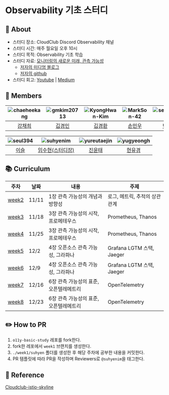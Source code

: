 # Observability 기초 스터디


## 🔭 About 
- 스터디 장소: CloudClub Discord Observability 채널
- 스터디 시간: 매주 월요일 오후 10시
- 스터디 목적: Observability 기초 학습
- 스터디 자료: [모니터링의 새로운 미래, 관측 가능성](https://product.kyobobook.co.kr/detail/S000211468119)
    - [저자의 미디엄 블로그](https://yohaim.medium.com/)
    - [저자의 github](https://github.com/philllipjung/o11ybook)
- 스터디 회고: [Youtube](https://www.youtube.com/watch?v=fc4dOB9YPkM&t=9s) | [Medium](https://medium.com/@cloudclub)


## 👥 Members
| ![chaeheekang](https://github.com/chaeheekang.png) | ![gmkim20713](https://github.com/gmkim20713.png) | ![KyongHwan-Kim](https://github.com/KyongHwan-Kim.png) | ![MarkSon-42](https://github.com/MarkSon-42.png) | ![seoyeon0201](https://github.com/seoyeon0201.png) |
|:--:|:--:|:--:|:--:|:--:|
| [강채희](https://github.com/chaeheekang) | [김경민](https://github.com/gmkim20713) | [김경환](https://github.com/KyongHwan-Kim) | [손민우](https://github.com/MarkSon-42) | [박서연](https://github.com/seoyeon0201) |

| ![seul394](https://github.com/seul394.png) | ![suhyenim](https://github.com/suhyenim.png) | ![yureutaejin](https://github.com/yureutaejin.png) | ![yugyeongh](https://github.com/yugyeongh.png) |
|:--:|:--:|:--:|:--:|
| [이슬](https://github.com/seul394) | [임수현(스터디장)](https://github.com/suhyenim) | [진윤태](https://github.com/yureutaejin) | [현유경](https://github.com/yugyeongh) |


## 📚 Curriculum
| 주차               | 날짜      | 내용                             | 주제                       |
|-------------------|-----------|-------------------------------|-----------------------------|
| [week2](./week2/) | 11/11     | 1장 관측 가능성의 개념과 방향성       | 로그, 메트릭, 추적의 상관관계     |
| [week3](./week3) | 11/18     | 3장 관측 가능성의 시작, 프로메테우스   | Prometheus, Thanos         |
| [week4](./week4) | 11/25     | 3장 관측 가능성의 시작, 프로메테우스   | Prometheus, Thanos         |
| [week5](./week5) | 12/2      | 4장 오픈소스 관측 가능성, 그라파나    | Grafana LGTM 스택, Jaeger    |
| [week6](./week6) | 12/9      | 4장 오픈소스 관측 가능성, 그라파나    | Grafana LGTM 스택, Jaeger     |
| [week7](./week7) | 12/16     | 6장 관측 가능성의 표준, 오픈텔레메트리 | OpenTelemetry               |
| [week8](./week8) | 12/23     | 6장 관측 가능성의 표준, 오픈텔레메트리 | OpenTelemetry               |


## ✏️ How to PR
1. `o11y-basic-study` 레포를 fork한다.
2. fork한 레포에서 `week1` 브랜치를 생성한다.
3. `./week1/suhyen` 폴더를 생성한 후 해당 주차에 공부한 내용을 커밋한다.
4. PR 템플릿에 따라 PR을 작성하며 Reviewers로 `@suhyenim`을 태그한다.


## 📑 Reference
[Cloudclub-istio-skyline](https://github.com/ByeongHunKim/Cloudclub-istio-skyline)

